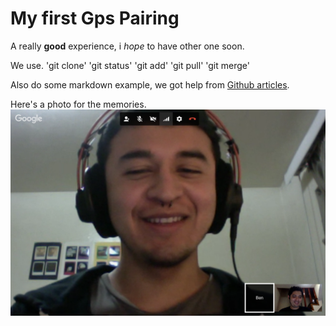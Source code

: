 # My first Gps Pairing

A really **good** experience, i *hope* to have other one soon.

We use.
'git clone'
'git status'
'git add'
'git pull'
'git merge'

Also do some markdown example, we got help from [Github articles](https://help.github.com/articles/basic-writing-and-formatting-syntax/).

Here's a photo for the memories.
<img src="imgs/screenshot.png"/>
